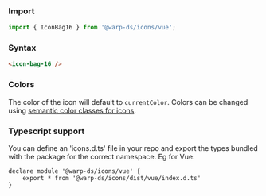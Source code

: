 ### Import

```js
import { IconBag16 } from '@warp-ds/icons/vue';
```

### Syntax

```html
<icon-bag-16 />
```

### Colors

The color of the icon will default to `currentColor`.
Colors can be changed using [semantic color classes for icons](https://warp-ds.github.io/css-docs/icon-color#icon-color).

### Typescript support

You can define an 'icons.d.ts' file in your repo and export the types bundled with the package for the correct namespace. Eg for Vue:

```
declare module '@warp-ds/icons/vue' {
    export * from '@warp-ds/icons/dist/vue/index.d.ts'
}
```
